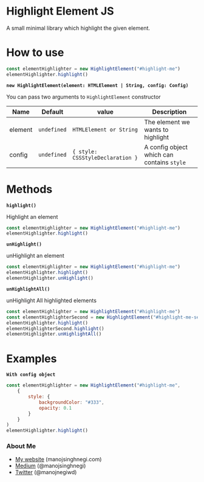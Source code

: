 Highlight Element JS
=======

A small minimal library which highlight the given element.

How to use
=======

```javascript
const elementHighlighter = new HighlightElement("#highlight-me")
elementHighlighter.highlight()
```

**`new HighlightElement(element: HTMLElement | String, config: Config)`**

You can pass two arguments to `HighlightElement` constructor

| Name                  | Default         | value                             | Description   |
| --------------------- | --------------- | --------------------------------- | ------------- |
| element               | `undefined`     | `HTMLElement or String`           | The element we wants to highlight |
| config                | `undefined`     | `{ style: CSSStyleDeclaration }`  | A config object which can contains `style`  |

Methods
=======

**`highlight()`**

Highlight an element

```javascript
const elementHighlighter = new HighlightElement("#highlight-me")
elementHighlighter.highlight()
```

**`unHighlight()`**

unHighlight an element

```javascript
const elementHighlighter = new HighlightElement("#highlight-me")
elementHighlighter.highlight()
elementHighlighter.unHighlight()
```

**`unHighlightAll()`**

unHighlight All highlighted elements

```javascript
const elementHighlighter = new HighlightElement("#highlight-me")
const elementHighlighterSecond = new HighlightElement("#highlight-me-second")
elementHighlighter.highlight()
elementHighlighterSecond.highlight()
elementHighlighter.unHighlightAll()
```

Examples
======

**`With config object`**

```javascript
const elementHighlighter = new HighlightElement("#highlight-me",
    {
        style: {
            backgroundColor: "#333",
            opacity: 0.1
        }
    }
)
elementHighlighter.highlight()
```

### About Me

 * [My website](http://manojsinghnegi.com) (manojsinghnegi.com)
 * [Medium](https://medium.com/@manojsinghnegi) (@manojsinghnegi)
 * [Twitter](http://twitter.com/manojnegiwd) (@manojnegiwd)
